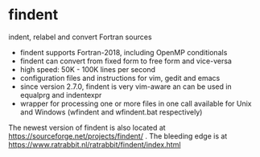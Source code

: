 # findent
indent, relabel and convert Fortran sources
 - findent supports Fortran-2018, including OpenMP conditionals
 - findent can convert from fixed form to free form and vice-versa
 - high speed: 50K - 100K lines per second
 - configuration files and instructions for vim, gedit and emacs
 - since version 2.7.0, findent is very vim-aware an can be used
   in equalprg and indentexpr
 - wrapper for processing one or more files in one call available
      for Unix and Windows (wfindent and wfindent.bat respectively)

The newest version of findent is also located at https://sourceforge.net/projects/findent/ .
The bleeding edge is at https://www.ratrabbit.nl/ratrabbit/findent/index.html
